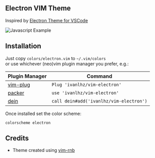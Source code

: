 ## Electron VIM Theme

Inspired by [Electron Theme for VSCode](https://marketplace.visualstudio.com/items?itemName=kuscamara.electron)

![Javascript Example](../images/js_example.png)

## Installation

Just copy `colors/electron.vim` to `~/.vim/colors`  
or use whichever (neo)vim plugin manager you prefer, e.g.:

| Plugin Manager                                      | Command                                 |
| --------------------------------------------------- | --------------------------------------- |
| [vim-plug](https://github.com/junegunn/vim-plug)    | `Plug 'ivanlhz/vim-electron'`           |
| [packer](https://github.com/wbthomason/packer.nvim) | `use 'ivanlhz/vim-electron'`            |
| [dein](https://github.com/shougo/dein.vim)          | `call dein#add('ivanlhz/vim-electron')` |

Once installed set the color scheme:

```vim
colorscheme electron
```

## Credits

- Theme created using [vim-rnb](https://github.com/romainl/vim-rnb)
